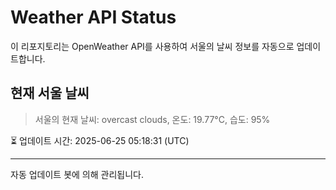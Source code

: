 
# Weather API Status

이 리포지토리는 OpenWeather API를 사용하여 서울의 날씨 정보를 자동으로 업데이트합니다.

## 현재 서울 날씨
> 서울의 현재 날씨: overcast clouds, 온도: 19.77°C, 습도: 95%

⏳ 업데이트 시간: 2025-06-25 05:18:31 (UTC)

---
자동 업데이트 봇에 의해 관리됩니다.

